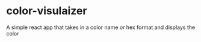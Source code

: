 # color-visulaizer
A simple react app that takes in a color name or hex format and displays the color 
